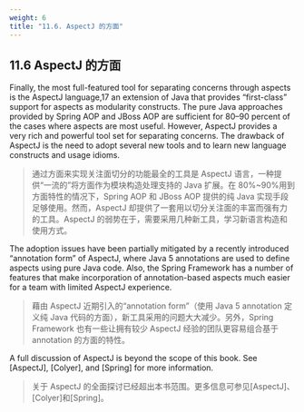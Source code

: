 ```yaml
---
weight: 6
title: "11.6. AspectJ 的方面"
---
```


## 11.6 AspectJ 的方面

Finally, the most full-featured tool for separating concerns through aspects is the AspectJ language,17 an extension of Java that provides “first-class” support for aspects as modularity constructs. The pure Java approaches provided by Spring AOP and JBoss AOP are sufficient for 80–90 percent of the cases where aspects are most useful. However, AspectJ provides a very rich and powerful tool set for separating concerns. The drawback of AspectJ is the need to adopt several new tools and to learn new language constructs and usage idioms.

> 通过方面来实现关注面切分的功能最全的工具是 AspectJ 语言，一种提供“一流的”将方面作为模块构造处理支持的 Java 扩展。在 80%~90%用到方面特性的情况下，Spring AOP 和 JBoss AOP 提供的纯 Java 实现手段足够使用。然而，AspectJ 却提供了一套用以切分关注面的丰富而强有力的工具。AspectJ 的弱势在于，需要采用几种新工具，学习新语言构造和使用方式。

The adoption issues have been partially mitigated by a recently introduced “annotation form” of AspectJ, where Java 5 annotations are used to define aspects using pure Java code. Also, the Spring Framework has a number of features that make incorporation of annotation-based aspects much easier for a team with limited AspectJ experience.

> 藉由 AspectJ 近期引入的“annotation form”（使用 Java 5 annotation 定义纯 Java 代码的方面），新工具采用的问题大大减少。另外，Spring Framework 也有一些让拥有较少 AspectJ 经验的团队更容易组合基于 annotation 的方面的特性。

A full discussion of AspectJ is beyond the scope of this book. See [AspectJ], [Colyer], and [Spring] for more information.

> 关于 AspectJ 的全面探讨已经超出本书范围。更多信息可参见[AspectJ]、[Colyer]和[Spring]。